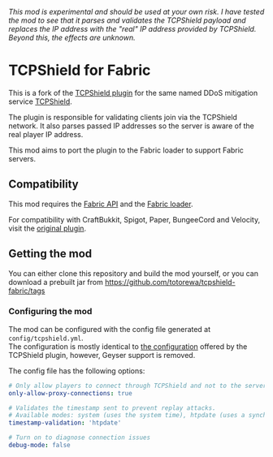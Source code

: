 _This mod is experimental and should be used at your own risk. 
I have tested the mod to see that it parses and validates the TCPShield payload 
and replaces the IP address with the "real" IP address provided by TCPShield. 
Beyond this, the effects are unknown._

# TCPShield for Fabric
This is a fork of the [TCPShield plugin](https://github.com/TCPShield/RealIP) for the same named DDoS mitigation service 
[TCPShield](https://tcpshield.com).

The plugin is responsible for validating clients join via the TCPShield network.
It also parses passed IP addresses so the server is aware of the real player IP address.

This mod aims to port the plugin to the Fabric loader to support Fabric servers.

## Compatibility

This mod requires the [Fabric API](https://www.curseforge.com/minecraft/mc-mods/fabric-api) 
and the [Fabric loader](https://fabricmc.net/).

For compatibility with CraftBukkit, Spigot, Paper, BungeeCord and Velocity,
visit the [original plugin](https://github.com/TCPShield/RealIP).

## Getting the mod

You can either clone this repository and build the mod yourself, or you can download
a prebuilt jar from https://github.com/totorewa/tcpshield-fabric/tags

### Configuring the mod

The mod can be configured with the config file generated at `config/tcpshield.yml`.  
The configuration is mostly identical to [the configuration](https://docs.tcpshield.com/panel/tcpshield-plugin) offered by the TCPShield plugin,
however, Geyser support is removed.

The config file has the following options:
```yaml
# Only allow players to connect through TCPShield and not to the server directly
only-allow-proxy-connections: true

# Validates the timestamp sent to prevent replay attacks. 
# Available modes: system (uses the system time), htpdate (uses a synchronized date) & off (deactivates timestamp validation)
timestamp-validation: 'htpdate'

# Turn on to diagnose connection issues
debug-mode: false
```
